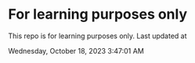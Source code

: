 # For learning purposes only
This repo is for learning purposes only.
Last updated at

Wednesday, October 18, 2023 3:47:01 AM

